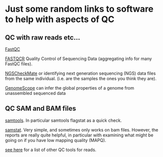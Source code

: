 # Just some random links to software to help with aspects of QC

## QC with raw reads etc...
[FastQC](https://www.bioinformatics.babraham.ac.uk/projects/fastqc/)

[FASTQCR](http://www.sthda.com/english/rpkgs/fastqcr/) Quality Control of Sequencing Data (aggregating info for many FastQC files).

[NGSCheckMate](https://github.com/parklab/NGSCheckMate) or identifying next generation sequencing (NGS) data files from the same individual.  (i.e. are the samples the ones you think they are).

[GenomeScope](https://github.com/schatzlab/genomescope) can infer the global properties of a genome from unassembled sequenced data


## QC SAM and BAM files
[samtools](http://www.htslib.org/). In particular samtools flagstat as a quick check.

[samstat](http://samstat.sourceforge.net/). Very simple, and sometimes only works on bam files. However, the reports are really quite helpful, in particular with examining what might be going on if you have low mapping quality (MAPQ).

[see here](https://omictools.com/quality-control6-category) for a list of other QC tools for reads.
